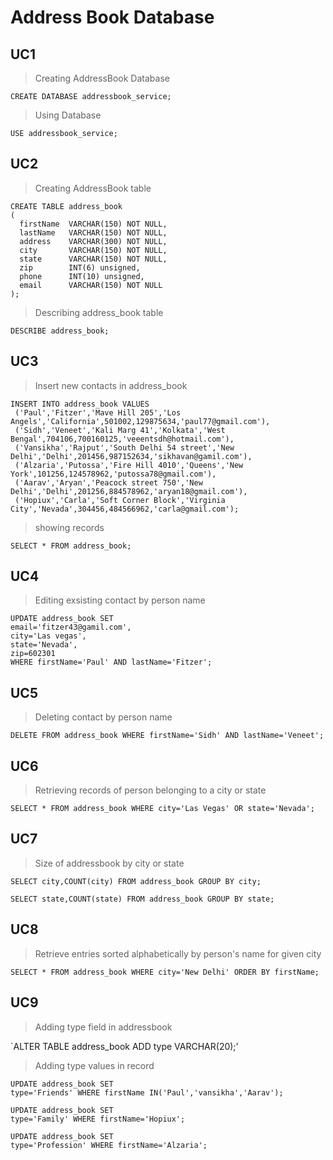 # Address Book Database

## UC1 

> Creating AddressBook Database

`CREATE DATABASE addressbook_service;`

> Using Database

`USE addressbook_service;`

## UC2

> Creating AddressBook table

```
CREATE TABLE address_book 
(
  firstName  VARCHAR(150) NOT NULL,
  lastName   VARCHAR(150) NOT NULL,
  address    VARCHAR(300) NOT NULL,
  city       VARCHAR(150) NOT NULL,
  state      VARCHAR(150) NOT NULL,
  zip        INT(6) unsigned,
  phone      INT(10) unsigned,
  email      VARCHAR(150) NOT NULL
);

```
> Describing address_book table

`DESCRIBE address_book;`

## UC3

> Insert new contacts in address_book

```
INSERT INTO address_book VALUES 
 ('Paul','Fitzer','Mave Hill 205','Los Angels','California',501002,129875634,'paul77@gmail.com'),
 ('Sidh','Veneet','Kali Marg 41','Kolkata','West Bengal',704106,700160125,'veeentsdh@hotmail.com'),
 ('Vansikha','Rajput','South Delhi 54 street','New Delhi','Delhi',201456,987152634,'sikhavan@gamil.com'),
 ('Alzaria','Putossa','Fire Hill 4010','Queens','New York',101256,124578962,'putossa78@gmail.com'),
 ('Aarav','Aryan','Peacock street 750','New Delhi','Delhi',201256,884578962,'aryan18@gmail.com'),
 ('Hopiux','Carla','Soft Corner Block','Virginia City','Nevada',304456,484566962,'carla@gmail.com');
```
> showing records

`SELECT * FROM address_book;`

## UC4

> Editing exsisting contact by person name

```
UPDATE address_book SET 
email='fitzer43@gamil.com', 
city='Las vegas', 
state='Nevada',
zip=602301
WHERE firstName='Paul' AND lastName='Fitzer';
```

## UC5

> Deleting contact by person name

`DELETE FROM address_book WHERE firstName='Sidh' AND lastName='Veneet';`

## UC6

> Retrieving records of person belonging to a city or state

`SELECT * FROM address_book WHERE city='Las Vegas' OR state='Nevada';`

## UC7

> Size of addressbook by city or state

`SELECT city,COUNT(city) FROM address_book GROUP BY city;`

`SELECT state,COUNT(state) FROM address_book GROUP BY state;`

## UC8

> Retrieve entries sorted alphabetically by person's name for given city

`SELECT * FROM address_book WHERE city='New Delhi' ORDER BY firstName;`

## UC9

> Adding type field in addressbook

`ALTER TABLE address_book ADD type VARCHAR(20);'

> Adding type values in record

```
UPDATE address_book SET 
type='Friends' WHERE firstName IN('Paul','vansikha','Aarav');
```

```
UPDATE address_book SET 
type='Family' WHERE firstName='Hopiux';
```
```
UPDATE address_book SET 
type='Profession' WHERE firstName='Alzaria';
```

